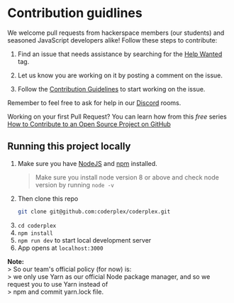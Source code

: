 # Contribution guidlines

We welcome pull requests from hackerspace members (our students) and seasoned JavaScript developers alike! Follow these steps to contribute:

1. Find an issue that needs assistance by searching for the [Help Wanted](https://github.com/coderplex/coderplex/labels/help%20wanted) tag.

1. Let us know you are working on it by posting a comment on the issue.

1. Follow the [Contribution Guidelines](#contribution-guidelines) to start working on the issue.

Remember to feel free to ask for help in our [Discord](https://discordapp.com/invite/dVnQ2Gf) rooms.

Working on your first Pull Request? You can learn how from this *free* series [How to Contribute to an Open Source Project on GitHub](https://egghead.io/series/how-to-contribute-to-an-open-source-project-on-github)

## Running this project locally

1. Make sure you have [NodeJS](https://nodejs.org/) and [npm](https://www.npmjs.com/) installed.
    > Make sure you install node version 8 or above and check node version by running `node -v`
1. Then clone this repo
    ```bash
    git clone git@github.com:coderplex/coderplex.git
    ```
1. `cd coderplex`
1. `npm install`
1. `npm run dev` to start local development server
1. App opens at `localhost:3000`

**Note:**  
    > So our team's official policy (for now) is:  
    > we only use Yarn as our official Node package manager, and so we request you to use Yarn instead of  
    > npm and commit yarn.lock file.
